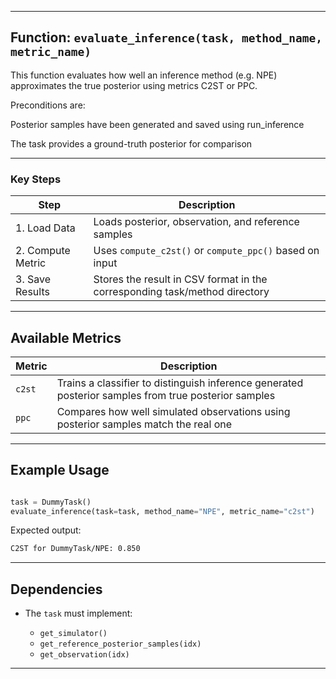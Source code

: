 
---

## Function: `evaluate_inference(task, method_name, metric_name)`

This function evaluates how well an inference method (e.g. NPE) approximates the true posterior using metrics C2ST or PPC. 

Preconditions are:

Posterior samples have been generated and saved using run_inference

The task provides a ground-truth posterior for comparison

---

### Key Steps

| Step              | Description                                                                |
| ----------------- | -------------------------------------------------------------------------- |
| 1. Load Data      | Loads posterior, observation, and reference samples                        |
| 2. Compute Metric | Uses `compute_c2st()` or `compute_ppc()` based on input                    |
| 3. Save Results   | Stores the result in CSV format in the corresponding task/method directory |

---

## Available Metrics

| Metric | Description                                                                                    |
| ------ | ---------------------------------------------------------------------------------------------- |
| `c2st` | Trains a classifier to distinguish inference generated posterior samples from true posterior samples                       |
| `ppc`  | Compares how well simulated observations using posterior samples match the real one            |

---


## Example Usage

```python

task = DummyTask()
evaluate_inference(task=task, method_name="NPE", metric_name="c2st")
```

Expected output:

```bash
C2ST for DummyTask/NPE: 0.850
```

---

## Dependencies

* The `task` must implement:

  * `get_simulator()`
  * `get_reference_posterior_samples(idx)`
  * `get_observation(idx)`

---

